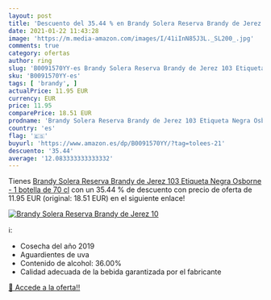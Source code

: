 ```yaml
---
layout: post
title: 'Descuento del 35.44 % en Brandy Solera Reserva Brandy de Jerez 10'
date: 2021-01-22 11:43:28
image: 'https://m.media-amazon.com/images/I/41iInN85J3L._SL200_.jpg'
comments: true
category: ofertas
author: ring
slug: 'B0091570YY-es Brandy Solera Reserva Brandy de Jerez 103 Etiqueta Negra...'
sku: 'B0091570YY-es'
tags: [ 'brandy', ]
actualPrice: 11.95 EUR
currency: EUR
price: 11.95
comparePrice: 18.51 EUR
prodname: 'Brandy Solera Reserva Brandy de Jerez 103 Etiqueta Negra Osborne - 1 botella de 70 cl'
country: 'es'
flag: '🇪🇸'
buyurl: 'https://www.amazon.es/dp/B0091570YY/?tag=tolees-21'
descuento: '35.44'
average: '12.083333333333332'
---
```


Tienes [Brandy Solera Reserva Brandy de Jerez 103 Etiqueta Negra Osborne - 1 botella de 70 cl](https://www.amazon.es/dp/B0091570YY/?tag=tolees-21) con un 35.44 % de descuento con precio de oferta de 11.95 EUR (original: 18.51 EUR) en el siguiente enlace!

[![Brandy Solera Reserva Brandy de Jerez 10](https://m.media-amazon.com/images/I/41iInN85J3L._SL200_.jpg)](https://www.amazon.es/dp/B0091570YY/?tag=tolees-21)

ℹ️:

- Cosecha del año 2019
- Aguardientes de uva
- Contenido de alcohol: 36.00%
- Calidad adecuada de la bebida garantizada por el fabricante

[🛒 Accede a la oferta!!](https://www.amazon.es/dp/B0091570YY/?tag=tolees-21)
